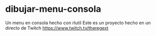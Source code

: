 # dibujar-menu-consola

Un menu en consola hecho con rlutil
Este es un proyecto hecho en un directo de Twitch https://www.twitch.tv/theregext
